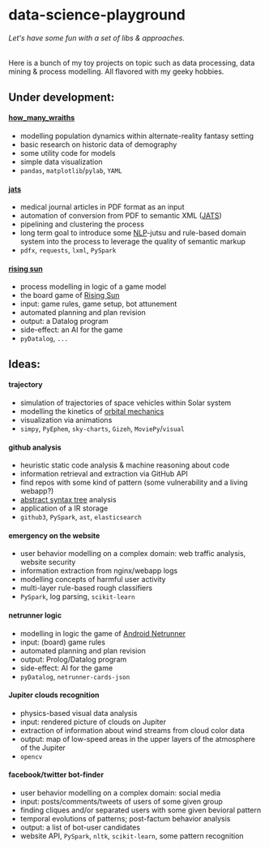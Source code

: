 # data-science-playground

###### Let's have some fun with a set of libs & approaches.
Here is a bunch of my toy projects on topic such as data processing, data mining & process modelling. All flavored with my geeky hobbies.

Under development:
---
#### [how_many_wraiths](how_many_wraiths)
* modelling population dynamics within alternate-reality fantasy setting
* basic research on historic data of demography
* some utility code for models
* simple data visualization
* `pandas`, `matplotlib`/`pylab`, `YAML`

#### [jats](jats)
* medical journal articles in PDF format as an input
* automation of conversion from PDF to semantic XML ([JATS](https://en.wikipedia.org/wiki/Journal_Article_Tag_Suite))
* pipelining and clustering the process
* long term goal to introduce some [NLP](https://en.wikipedia.org/wiki/Natural-language_processing)-jutsu and rule-based domain system into the process to leverage the quality of semantic markup
* `pdfx`, `requests`, `lxml`, `PySpark`

#### [rising sun](rising_sun)
* process modelling in logic of a game model
* the board game of [Rising Sun](https://boardgamegeek.com/boardgame/205896/rising-sun)
* input: game rules, game setup, bot attunement
* automated planning and plan revision
* output: a Datalog program
* side-effect: an AI for the game
* `pyDatalog`, `...`


Ideas:
---
#### trajectory
* simulation of trajectories of space vehicles within Solar system
* modelling the kinetics of [orbital mechanics](https://en.wikipedia.org/wiki/Orbital_mechanics)
* visualization via animations
* `simpy`, `PyEphem`, `sky-charts`, `Gizeh`, `MoviePy`/`visual`

#### github analysis
* heuristic static code analysis & machine reasoning about code
* information retrieval and extraction via GitHub API
* find repos with some kind of pattern (some vulnerability and a living webapp?)
* [abstract syntax tree](https://en.wikipedia.org/wiki/Abstract_syntax_tree) analysis
* application of a IR storage
* `github3`, `PySpark`, `ast`, `elasticsearch`

#### emergency on the website
* user behavior modelling on a complex domain: web traffic analysis, website security
* information extraction from nginx/webapp logs
* modelling concepts of harmful user activity
* multi-layer rule-based rough classifiers
* `PySpark`, log parsing, `scikit-learn`

#### netrunner logic
* modelling in logic the game of [Android Netrunner](https://en.wikipedia.org/wiki/Android:_Netrunner)
* input: (board) game rules
* automated planning and plan revision
* output: Prolog/Datalog program
* side-effect: AI for the game
* `pyDatalog`, `netrunner-cards-json`

#### Jupiter clouds recognition
* physics-based visual data analysis
* input: rendered picture of clouds on Jupiter
* extraction of information about wind streams from cloud color data
* output: map of low-speed areas in the upper layers of the atmosphere of the Jupiter
* `opencv`

#### facebook/twitter bot-finder
* user behavior modelling on a complex domain: social media
* input: posts/comments/tweets of users of some given group
* finding cliques and/or separated users with some given bevioral pattern
* temporal evolutions of patterns; post-factum behavior analysis
* output: a list of bot-user candidates
* website API, `PySpark`, `nltk`, `scikit-learn`, some pattern recognition
